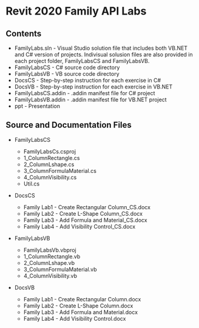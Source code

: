 Revit 2020 Family API Labs
==========================

Contents
--------

- FamilyLabs.sln - Visual Studio solution file that includes both VB.NET and C# version of projects. Indivisual solusion files are also provided in each project folder, FamilyLabsCS and FamilyLabsVB.
- FamilyLabsCS - C# source code directory
- FamilyLabsVB - VB source code directory
- DocsCS - Step-by-step instruction for each exercise in C#
- DocsVB - Step-by-step instruction for each exercise in VB.NET
- FamilyLabsCS.addin - .addin manifest file for C# project
- FamilyLabsVB.addin - .addin manifest file for VB.NET project
- ppt - Presentation

Source and Documentation Files
------------------------------

- FamilyLabsCS
    - FamilyLabsCs.csproj
    - 1_ColumnRectangle.cs
    - 2_ColumnLshape.cs
    - 3_ColumnFormulaMaterial.cs
    - 4_ColumnVisibility.cs
    - Util.cs

- DocsCS
    - Family Lab1 - Create Rectangular Column_CS.docx
    - Family Lab2 - Create L-Shape Column_CS.docx
    - Family Lab3 - Add Formula and Material_CS.docx
    - Family Lab4 - Add Visibility Control_CS.docx

- FamilyLabsVB
    - FamilyLabsVb.vbproj
    - 1_ColumnRectangle.vb
    - 2_ColumnLshape.vb
    - 3_ColumnFormulaMaterial.vb
    - 4_ColumnVisibility.vb

- DocsVB
    - Family Lab1 - Create Rectangular Column.docx
    - Family Lab2 - Create L-Shape Column.docx
    - Family Lab3 - Add Formula and Material.docx
    - Family Lab4 - Add Visibility Control.docx
